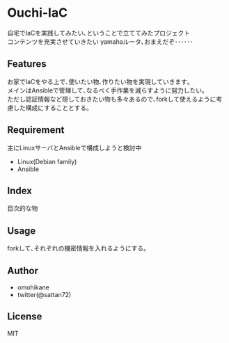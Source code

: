 # Ouchi-IaC

自宅でIaCを実践してみたい､ということで立ててみたプロジェクト  
コンテンツを充実させていきたい yamahaルータ､おまえだぞ･･････  

## Features  

お家でIaCをやる上で､使いたい物､作りたい物を実現していきます｡  
メインはAnsibleで管理して､なるべく手作業を減らすように努力したい｡  
ただし認証情報など隠しておきたい物も多々あるので､forkして使えるように考慮した構成にすることとする｡  

## Requirement  

主にLinuxサーバとAnsibleで構成しようと検討中  

- Linux(Debian family)  
- Ansible  

## Index  

目次的な物


## Usage  

forkして､それぞれの機密情報を入れるようにする｡  

## Author  

* omohikane  
* twitter(@sattan72)  

## License  

MIT
